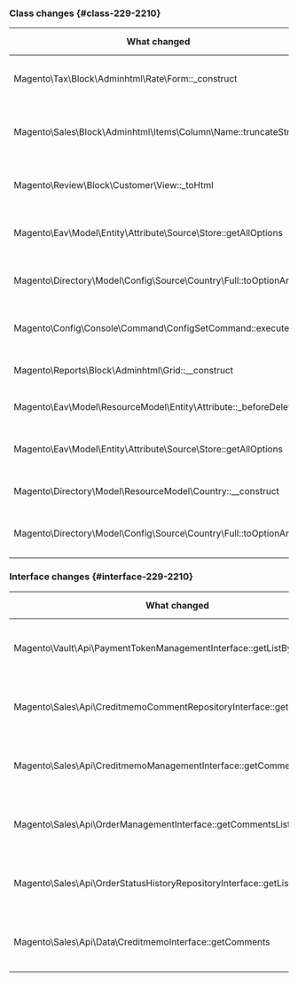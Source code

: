 ### Class changes {#class-229-2210}

| What changed | How it changed |
| --- | --- |
| Magento\Tax\Block\Adminhtml\Rate\Form::\_construct | [protected] Method return typing changed. |
| Magento\Sales\Block\Adminhtml\Items\Column\Name::truncateString | [public] Method parameter typing removed. |
| Magento\Review\Block\Customer\View::\_toHtml | [protected] Method return typing changed. |
| Magento\Eav\Model\Entity\Attribute\Source\Store::getAllOptions | [public] Method return typing changed. |
| Magento\Directory\Model\Config\Source\Country\Full::toOptionArray | [public] Method return typing changed. |
| Magento\Config\Console\Command\ConfigSetCommand::execute | [protected] Method return typing changed. |
| Magento\Reports\Block\Adminhtml\Grid::\_\_construct | [public] Method has been added. |
| Magento\Eav\Model\ResourceModel\Entity\Attribute::\_beforeDelete | [protected] Method has been added. |
| Magento\Eav\Model\Entity\Attribute\Source\Store::getAllOptions | [public] Added optional parameter(s). |
| Magento\Directory\Model\ResourceModel\Country::\_\_construct | [public] Method has been added. |
| Magento\Directory\Model\Config\Source\Country\Full::toOptionArray | [public] Added optional parameter(s). |

### Interface changes {#interface-229-2210}

| What changed | How it changed |
| --- | --- |
| Magento\Vault\Api\PaymentTokenManagementInterface::getListByCustomerId | [public] Method return typing changed. |
| Magento\Sales\Api\CreditmemoCommentRepositoryInterface::getList | [public] Method return typing changed. |
| Magento\Sales\Api\CreditmemoManagementInterface::getCommentsList | [public] Method return typing changed. |
| Magento\Sales\Api\OrderManagementInterface::getCommentsList | [public] Method return typing changed. |
| Magento\Sales\Api\OrderStatusHistoryRepositoryInterface::getList | [public] Method return typing changed. |
| Magento\Sales\Api\Data\CreditmemoInterface::getComments | [public] Method return typing changed. |